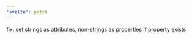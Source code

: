 ```yaml
---
'svelte': patch
---
```


fix: set strings as attributes, non-strings as properties if property exists
